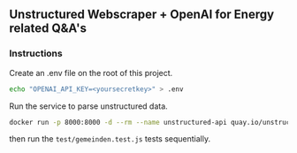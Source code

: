 ## Unstructured Webscraper + OpenAI for Energy related Q&A's
### Instructions
Create an .env file on the root of this project.
````bash
echo "OPENAI_API_KEY=<yoursecretkey>" > .env
````
Run the service to parse unstructured data.
````bash
docker run -p 8000:8000 -d --rm --name unstructured-api quay.io/unstructured-io/unstructured-api:latest --port 8000 --host 0.0.0.0
````
then run the ``test/gemeinden.test.js`` tests sequentially.